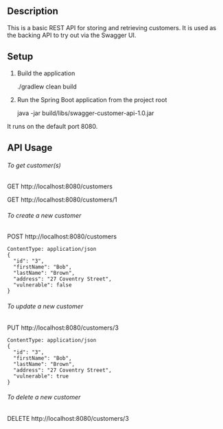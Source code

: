 Description
-----------

This is a basic REST API for storing and retrieving customers. It is used as the backing API to try out via the Swagger UI.

Setup
-----

1) Build the application
    
    ./gradlew clean build

3) Run the Spring Boot application from the project root

    java -jar build/libs/swagger-customer-api-1.0.jar
    
It runs on the default port 8080.

API Usage
---------

###### To get customer(s)

GET http://localhost:8080/customers

GET http://localhost:8080/customers/1

###### To create a new customer

POST http://localhost:8080/customers

    ContentType: application/json
    {
      "id": "3",
      "firstName": "Bob",
      "lastName": "Brown",
      "address": "27 Coventry Street",
      "vulnerable": false
    }

###### To update a new customer

PUT http://localhost:8080/customers/3

    ContentType: application/json
    {
      "id": "3",
      "firstName": "Bob",
      "lastName": "Brown",
      "address": "27 Coventry Street",
      "vulnerable": true
    }

###### To delete a new customer

DELETE http://localhost:8080/customers/3

